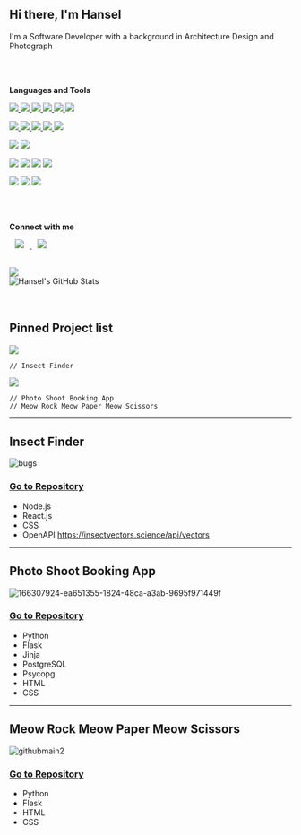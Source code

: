 ## Hi there, I'm Hansel

I'm a Software Developer with a background in Architecture Design and Photograph

<br>

<br>

**Languages and Tools**

<p align = "left"><a href="https://github.com/hanselkang?tab=repositories&q=&type=&language=javascript&sort="> <img src="https://img.shields.io/badge/JavaScript-yellow?style=flat&logo=javascript&logoColor=black"/> <img src="https://img.shields.io/badge/React-lightgrey?style=flat&logo=react&logoColor=grey"/> <img src="https://img.shields.io/badge/Cypress-lightgrey?style=flat&logo=cypress&logoColor=grey"/> <img src="https://img.shields.io/badge/MongoDB-lightgrey?style=flat&logo=mongodb&logoColor=grey"/> <img src="https://img.shields.io/badge/Express.js-lightgrey?style=flat&logo=express&logoColor=grey"/> <img src="https://img.shields.io/badge/Insomnia-lightgrey?style=flat&logo=insomnia&logoColor=grey"/></a> </p>  

<p align = "left"> <a href="https://github.com/hanselkang?tab=repositories&q=&type=&language=python&sort=">
    <img src="https://img.shields.io/badge/Python-3776AB?style=flat&logo=python&logoColor=white"/>  <img src="https://img.shields.io/badge/Flask-lightgrey?style=flat&logo=flask&logoColor=grey"/> <img src="https://img.shields.io/badge/Jinja-lightgrey?style=flat&logo=jinja&logoColor=grey"/> <img src="https://img.shields.io/badge/PostgreSQL-lightgrey?style=flat&logo=postgresql&logoColor=grey"/> <img src="https://img.shields.io/badge/Jupyter-lightgrey?style=flat&logo=jupyter&logoColor=grey"/></a></p> 
    
<p align = "left"> 
    <img src="https://img.shields.io/badge/Java-ED8B00?style=flat&logo=java&logoColor=black"/>  <img src="https://img.shields.io/badge/Spring-lightgrey?style=flat&logo=spring&logoColor=grey"/> </p> 

<p align = "left"> 
   <img src="https://img.shields.io/badge/HTML5-E34F26?style=flat&logo=html5&logoColor=grey"/>  <img src="https://img.shields.io/badge/CSS3-1572B6?style=flat&logo=css3&logoColor=grey"/>  <img src="https://img.shields.io/badge/Git-100000?style=flat&logo=git&logoColor=grey"/> <img src="https://img.shields.io/badge/GitHub-100000?style=flat&logo=github&logoColor=grey"/></p> 

<p align = "left"> 
   <img src="https://img.shields.io/badge/Adobe%20Illustrator-FF9A00?style=flat&logo=adobe%20illustrator&logoColor=white"/> <img src="https://img.shields.io/badge/Adobe%20Lightroom-FF9A00?style=flat&logo=adobe%20lightroom&logoColor=white"/> <img src="https://img.shields.io/badge/Adobe%20Photoshop-FF9A00?style=flat&logo=adobe%20photoshop&logoColor=white"/></p> 

<br>

<br>

**Connect with me**
<p align = "left">     
<a href="http://www.linkedin.com/in/hanselkang0121">
    <img 
        src="https://img.shields.io/badge/LinkedIn-3776AB?style=flat&logo=linkedin&logoColor=white&link=http://www.linkedin.com/in/hanselkang0121"
        style="height : auto; margin-left : 10px; margin-right : 10px; "/>
</a>

<a href="http://instagram.com/hansel_in_scotland">
    <img 
        src="http://img.shields.io/badge/-instagram-lightgrey?style=social&logo=instagram&link=http://instagram.com/hansel_in_scotland/"
        style="height : auto; margin-left : 10px; margin-right : 10px;"/>
</a>
    
    
<br>
    

<br>
    
<div>
 <a href="https://hits.seeyoufarm.com"><img src="https://hits.seeyoufarm.com/api/count/incr/badge.svg?url=https%3A%2F%2Fgithub.com%2Fhanselkang%2F&count_bg=%23ACACAC&title_bg=%23555555&icon=&icon_color=%23E7E7E7&title=hits&edge_flat=false"/></a>
<br>
  <img align="center" alt="Hansel's GitHub Stats" src="https://github-readme-stats.vercel.app/api?username=hanselkang&show_icons=true&hide_border=false&title_color=ff652f&icon_color=FFE400&bg_color=09131B&text_color=ffffff&border_color=0c1a25" />

</div>

<br>

<br>
    
## Pinned Project list
    
<a href="https://github.com/hanselkang?tab=repositories&q=&type=&language=javascript&sort=">
<img src="https://img.shields.io/badge/JavaScript-lightgrey?style=flat&logo=javascript&logoColor=grey"/> </a>
    
    // Insect Finder
    
<a href="https://github.com/hanselkang?tab=repositories&q=&type=&language=python&sort=">
<img src="https://img.shields.io/badge/Python-lightgrey?style=flat&logo=python&logoColor=grey"/> </a>
    
    // Photo Shoot Booking App
    // Meow Rock Meow Paper Meow Scissors
----------------

## Insect Finder

![bugs](https://user-images.githubusercontent.com/43307207/170223129-dd5c0ca7-517e-4075-b85c-67ab772eb953.png)


### [Go to Repository](https://github.com/hanselkang/find_insect)
* Node.js
* React.js
* CSS
* OpenAPI https://insectvectors.science/api/vectors

----------------

## Photo Shoot Booking App

![166307924-ea651355-1824-48ca-a3ab-9695f971449f](https://user-images.githubusercontent.com/43307207/168770093-1e82c6f6-3026-44a8-a6f6-5b9291716065.jpg)


### [Go to Repository](https://github.com/hanselkang/photo_shoot_booking_project)
* Python
* Flask
* Jinja 
* PostgreSQL
* Psycopg
* HTML
* CSS

------------

## Meow Rock Meow Paper Meow Scissors

![githubmain2](https://user-images.githubusercontent.com/43307207/166304009-48fd1b21-bf44-466a-8897-981ff3fdb0e2.jpg)

### [Go to Repository](https://github.com/hanselkang/rock_paper_scissors)
* Python
* Flask
* HTML
* CSS



